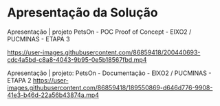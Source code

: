 # Apresentação da Solução

Apresentação | projeto PetsOn - POC Proof of Concept - EIXO2 / PUCMINAS - ETAPA 3

https://user-images.githubusercontent.com/86859418/200440693-cdc4a5bd-c8a8-4043-9b95-0e5b18567fbd.mp4


Apresentação | projeto: PetsOn - Documentação - EIXO2 / PUCMINAS - ETAPA 2
https://user-images.githubusercontent.com/86859418/189550869-d646d776-9908-41e3-b46d-22a56b43874a.mp4
